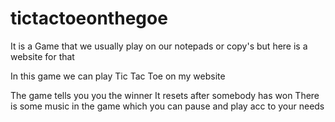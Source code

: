 # tictactoeonthegoe

It is a Game that we usually play on our notepads or copy's but here is a website for that

In this game we can play Tic Tac Toe on my website

The game tells you you the winner
It resets after somebody has won
There is some music in the game which you can pause and play acc to your needs
